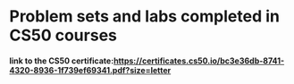# Problem sets and labs completed in CS50 courses
#### link to the CS50 certificate:https://certificates.cs50.io/bc3e36db-8741-4320-8936-1f739ef69341.pdf?size=letter
